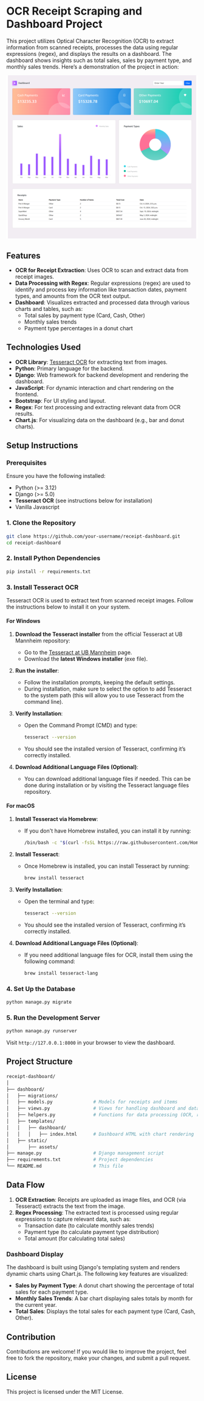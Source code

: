 
# OCR Receipt Scraping and Dashboard Project

This project utilizes Optical Character Recognition (OCR) to extract information from scanned receipts, processes the data using regular expressions (regex), and displays the results on a dashboard. The dashboard shows insights such as total sales, sales by payment type, and monthly sales trends.
Here’s a demonstration of the project in action:

![Demo PNG](dashboard.png)
## Features

- **OCR for Receipt Extraction**: Uses OCR to scan and extract data from receipt images.
- **Data Processing with Regex**: Regular expressions (regex) are used to identify and process key information like transaction dates, payment types, and amounts from the OCR text output.
- **Dashboard**: Visualizes extracted and processed data through various charts and tables, such as:
  - Total sales by payment type (Card, Cash, Other)
  - Monthly sales trends
  - Payment type percentages in a donut chart

## Technologies Used

- **OCR Library**: [Tesseract OCR](https://github.com/tesseract-ocr/tesseract) for extracting text from images.
- **Python**: Primary language for the backend.
- **Django**: Web framework for backend development and rendering the dashboard.
- **JavaScript**: For dynamic interaction and chart rendering on the frontend.
- **Bootstrap**: For UI styling and layout.
- **Regex**: For text processing and extracting relevant data from OCR results.
- **Chart.js**: For visualizing data on the dashboard (e.g., bar and donut charts).

## Setup Instructions

### Prerequisites

Ensure you have the following installed:
- Python (>= 3.12)
- Django (>= 5.0)
- **Tesseract OCR** (see instructions below for installation)
- Vanilla Javascript

### 1. Clone the Repository

```bash
git clone https://github.com/your-username/receipt-dashboard.git
cd receipt-dashboard
```

### 2. Install Python Dependencies

```bash
pip install -r requirements.txt
```

### 3. Install Tesseract OCR

Tesseract OCR is used to extract text from scanned receipt images. Follow the instructions below to install it on your system.

#### For Windows

1. **Download the Tesseract installer** from the official Tesseract at UB Mannheim repository:
   - Go to the [Tesseract at UB Mannheim](https://github.com/UB-Mannheim/tesseract/wiki) page.
   - Download the **latest Windows installer** (exe file).
   
2. **Run the installer**:
   - Follow the installation prompts, keeping the default settings.
   - During installation, make sure to select the option to add Tesseract to the system path (this will allow you to use Tesseract from the command line).
   
3. **Verify Installation**:
   - Open the Command Prompt (CMD) and type:
     ```bash
     tesseract --version
     ```
   - You should see the installed version of Tesseract, confirming it’s correctly installed.

4. **Download Additional Language Files (Optional)**:
   - You can download additional language files if needed. This can be done during installation or by visiting the Tesseract language files repository.

#### For macOS

1. **Install Tesseract via Homebrew**:
   - If you don't have Homebrew installed, you can install it by running:
     ```bash
     /bin/bash -c "$(curl -fsSL https://raw.githubusercontent.com/Homebrew/install/HEAD/install.sh)"
     ```
   
2. **Install Tesseract**:
   - Once Homebrew is installed, you can install Tesseract by running:
     ```bash
     brew install tesseract
     ```

3. **Verify Installation**:
   - Open the terminal and type:
     ```bash
     tesseract --version
     ```
   - You should see the installed version of Tesseract, confirming it’s correctly installed.

4. **Download Additional Language Files (Optional)**:
   - If you need additional language files for OCR, install them using the following command:
     ```bash
     brew install tesseract-lang
     ```

### 4. Set Up the Database

```bash
python manage.py migrate
```

### 5. Run the Development Server

```bash
python manage.py runserver
```

Visit `http://127.0.0.1:8000` in your browser to view the dashboard.

## Project Structure

```bash
receipt-dashboard/
│
├── dashboard/
│   ├── migrations/
│   ├── models.py               # Models for receipts and items
│   ├── views.py                # Views for handling dashboard and data
│   ├── helpers.py              # Functions for data processing (OCR, regex, sales calculations)
│   ├── templates/
│   │   ├── dashboard/
│   │   │   ├── index.html      # Dashboard HTML with chart rendering
│   ├── static/
│       ├── assets/          
├── manage.py                   # Django management script
├── requirements.txt            # Project dependencies
└── README.md                   # This file
```

## Data Flow

1. **OCR Extraction**: Receipts are uploaded as image files, and OCR (via Tesseract) extracts the text from the image.
2. **Regex Processing**: The extracted text is processed using regular expressions to capture relevant data, such as:
   - Transaction date (to calculate monthly sales trends)
   - Payment type (to calculate payment type distribution)
   - Total amount (for calculating total sales)

### Dashboard Display

The dashboard is built using Django's templating system and renders dynamic charts using Chart.js. The following key features are visualized:
- **Sales by Payment Type**: A donut chart showing the percentage of total sales for each payment type.
- **Monthly Sales Trends**: A bar chart displaying sales totals by month for the current year.
- **Total Sales**: Displays the total sales for each payment type (Card, Cash, Other).

## Contribution

Contributions are welcome! If you would like to improve the project, feel free to fork the repository, make your changes, and submit a pull request.

## License

This project is licensed under the MIT License.

